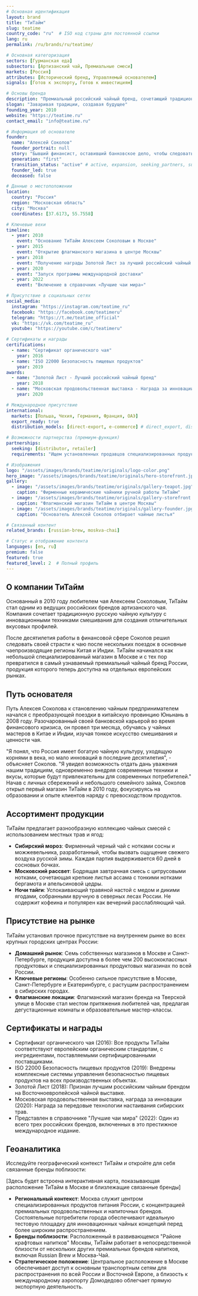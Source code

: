 ```yaml
---
# Основная идентификация
layout: brand
title: "ТиТайм"
slug: teatime
country_code: "ru"  # ISO код страны для постоянной ссылки
lang: ru
permalink: /ru/brands/ru/teatime/

# Основная категоризация
sectors: [Гурманская еда]
subsectors: [Артизанский чай, Премиальные смеси]
markets: [Россия]
attributes: [Исторический бренд, Управляемый основателем]
signals: [Готов к экспорту, Готов к инвестициям]

# Основы бренда
description: "Премиальный российский чайный бренд, сочетающий традиционные техники с современными вкусами."
slogan: "Заваривая традиции, создавая будущее"
founding_year: 2010
website: "https://teatime.ru"
contact_email: "info@teatime.ru"

# Информация об основателе
founder:
  name: "Алексей Соколов"
  founder_portrait: null
  story: "Бывший финансист, оставивший банковское дело, чтобы следовать своей страсти к чаю после изучения традиционных техник в Китае и Индии."
  generation: "first"
  transition_status: "active" # active, expansion, seeking_partners, succession
  founder_led: true
  deceased: false

# Данные о местоположении
location:
  country: "Россия"
  region: "Московская область"
  city: "Москва"
  coordinates: [37.6173, 55.7558]

# Ключевые вехи
timeline:
  - year: 2010
    event: "Основание ТиТайм Алексеем Соколовым в Москве"
  - year: 2015
    event: "Открытие флагманского магазина в центре Москвы"
  - year: 2018
    event: "Получение награды Золотой Лист за лучший российский чайный бренд"
  - year: 2020
    event: "Запуск программы международной доставки"
  - year: 2022
    event: "Включение в справочник «Лучшие чаи мира»"

# Присутствие в социальных сетях
social_media:
  instagram: "https://instagram.com/teatime_ru"
  facebook: "https://facebook.com/teatimeru"
  telegram: "https://t.me/teatime_official"
  vk: "https://vk.com/teatime_ru"
  youtube: "https://youtube.com/c/teatimeru"

# Сертификаты и награды
certifications:
  - name: "Сертификат органического чая"
    year: 2016
  - name: "ISO 22000 Безопасность пищевых продуктов"
    year: 2019
awards:
  - name: "Золотой Лист - Лучший российский чайный бренд"
    year: 2018
  - name: "Московская продовольственная выставка - Награда за инновации"
    year: 2020

# Международное присутствие
international:
  markets: [Польша, Чехия, Германия, Франция, ОАЭ]
  export_ready: true
  distribution_models: [direct-export, e-commerce] # direct_export, distributors, e_commerce, franchise, joint_venture

# Возможности партнерства (премиум-функция)
partnerships:
  seeking: [distributor, retailer]
  requirements: "Ищем установленных продавцов специализированных продуктов питания с опытом маркетинга премиальных чайных продуктов"

# Изображения
logo: "/assets/images/brands/teatime/originals/logo-color.png"
hero_image: "/assets/images/brands/teatime/originals/hero-storefront.jpg"
gallery:
  - image: "/assets/images/brands/teatime/originals/gallery-teapot.jpg"
    caption: "Фирменные керамические чайники ручной работы ТиТайм"
  - image: "/assets/images/brands/teatime/originals/gallery-storefront.jpg"
    caption: "Флагманский магазин ТиТайм в центре Москвы"
  - image: "/assets/images/brands/teatime/originals/gallery-founder.jpg"
    caption: "Основатель Алексей Соколов отбирает чайные листья"

# Связанный контент
related_brands: [russian-brew, moskva-chai]

# Статус и отображение контента
languages: [en, ru]
premium: false
featured: true
featured_level: 2  # Полный профиль
---
```


## О компании ТиТайм

Основанный в 2010 году любителем чая Алексеем Соколовым, ТиТайм стал одним из ведущих российских брендов артизанского чая. Компания сочетает традиционную русскую чайную культуру с инновационными техниками смешивания для создания отличительных вкусовых профилей.

После десятилетия работы в финансовой сфере Соколов решил следовать своей страсти к чаю после нескольких поездок в основные чаепроизводящие регионы Китая и Индии. ТиТайм начинался как небольшой специализированный магазин в Москве и с тех пор превратился в самый узнаваемый премиальный чайный бренд России, продукция которого теперь доступна на отдельных европейских рынках.

## Путь основателя

Путь Алексея Соколова к становлению чайным предпринимателем начался с преобразующей поездки в китайскую провинцию Юньнань в 2008 году. Разочарованный своей банковской карьерой во время финансового кризиса, он провел три месяца, обучаясь у чайных мастеров в Китае и Индии, изучая тонкое искусство смешивания и ценности чая.

"Я понял, что Россия имеет богатую чайную культуру, уходящую корнями в века, но мало инноваций в последние десятилетия", - объясняет Соколов. "Я увидел возможность отдать дань уважения нашим традициям, одновременно внедряя современные техники и вкусы, которые будут привлекательны для современных потребителей." Начав с личных сбережений и небольшого семейного займа, Соколов открыл первый магазин ТиТайм в 2010 году, фокусируясь на образовании и опыте клиентов наряду с превосходством продуктов.

## Ассортимент продукции

ТиТайм предлагает разнообразную коллекцию чайных смесей с использованием местных трав и ягод:

- **Сибирский мороз**: Фирменный черный чай с нотками сосны и можжевельника, разработанный, чтобы вызвать ощущение свежего воздуха русской зимы. Каждая партия выдерживается 60 дней в сосновых бочках.
- **Московский рассвет**: Бодрящая завтрачная смесь с цитрусовыми нотками, сочетающая крепкие листья ассама с тонкими нотками бергамота и апельсиновой цедры.
- **Ночи тайги**: Успокаивающий травяной настой с медом и дикими ягодами, собранными вручную в северных лесах России. Не содержит кофеина и популярен как вечерний расслабляющий чай.

## Присутствие на рынке

ТиТайм установил прочное присутствие на внутреннем рынке во всех крупных городских центрах России:

- **Домашний рынок**: Семь собственных магазинов в Москве и Санкт-Петербурге, продукция доступна в более чем 200 высококлассных продуктовых и специализированных продуктовых магазинах по всей России.
- **Ключевые регионы**: Особенно сильное присутствие в Москве, Санкт-Петербурге и Екатеринбурге, с растущим распространением в сибирских городах.
- **Флагманские локации**: Флагманский магазин бренда на Тверской улице в Москве стал местом притяжения любителей чая, предлагая дегустационные комнаты и образовательные мастер-классы.

## Сертификаты и награды

- Сертификат органического чая (2016): Все продукты ТиТайм соответствуют европейским органическим стандартам, с ингредиентами, поставляемыми сертифицированными поставщиками.
- ISO 22000 Безопасность пищевых продуктов (2019): Внедрены комплексные системы управления безопасностью пищевых продуктов на всех производственных объектах.
- Золотой Лист (2018): Признан лучшим российским чайным брендом на Восточноевропейской чайной выставке.
- Московская продовольственная выставка, награда за инновации (2020): Награда за передовые технологии настаивания сибирских трав.
- Представлен в справочнике "Лучшие чаи мира" (2022): Один из всего трех российских брендов, включенных в это престижное международное издание.

## Геоаналитика

Исследуйте географический контекст ТиТайм и откройте для себя связанные бренды поблизости:

[Здесь будет встроена интерактивная карта, показывающая расположение ТиТайм в Москве и близлежащие связанные бренды]

- **Региональный контекст**: Москва служит центром специализированных продуктов питания России, с концентрацией премиальных продовольственных и напиточных брендов. Состоятельные потребители города обеспечивают идеальную тестовую площадку для инновационных чайных концепций перед более широким распространением.
- **Бренды поблизости**: Расположенный в развивающемся "Районе крафтовых напитков" Москвы, ТиТайм работает в непосредственной близости от нескольких других премиальных брендов напитков, включая Russian Brew и Москва-Чай.
- **Стратегическое положение**: Центральное расположение в Москве обеспечивает доступ к основным транспортным сетям для распространения по всей России и Восточной Европе, а близость к международному аэропорту Домодедово облегчает прямую экспортную деятельность.